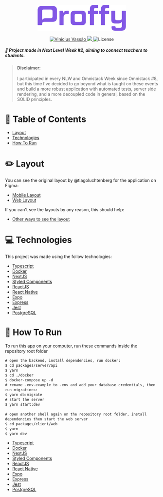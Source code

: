 <p align="center">
   <img src="./.github/logo.png" alt="Proffy" width="290"/>
</p>

<p align="center">	
<a href="https://www.linkedin.com/in/vinicius-vassao">
  <img alt="Vinicius Vassão" src="https://img.shields.io/badge/-Vinicius%20Vassão-8257E5?style=flat&logo=Linkedin&logoColor=white" />
  </a>

  <a aria-label="Completed" href="https://nextlevelweek.com/episodios/omnistack/edicao/2">
    <img src="https://img.shields.io/badge/Proffy-NLW 2.0-8257E5?logo=data:image/png;base64,iVBORw0KGgoAAAANSUhEUgAAABAAAAAQCAMAAAAoLQ9TAAAALVBMVEVHcExxWsF0XMJzXMJxWcFsUsD///9jRrzY0u6Xh9Gsn9n39fyMecy0qd2bjNJWBT0WAAAABHRSTlMA2Do606wF2QAAAGlJREFUGJVdj1cWwCAIBLEsRU3uf9xobDH8+GZwUYi8i6ucJwrxKE+7D0G9Q4vlYqtmCSjndr4CgCgzlyFgfKfKCVO0LrPKjmiqMxGXkJwNnXskqWG+1oSM+BSwD8f29YLNjvx/OQrn+g99oQSoNmt3PgAAAABJRU5ErkJggg=="></img>
  </a>
  <img alt="License" src="https://img.shields.io/badge/license-MIT-8257E5">
</p>

##### :rocket: Project made in Next Level Week #2, aiming to connect teachers to students.

> #### Disclaimer:
 > I participated in every NLW and Omnistack Week since Omnistack #8, but this time I've decided to go beyond what is taught on these events and build a more robust application with automated tests, server side rendering, and a more decoupled code in general, based on the SOLID principles.

# :pushpin: Table of Contents

* [Layout](#pencil2-layout)
* [Technologies](#computer-technologies)
* [How To Run](#wrench-how-to-run)

# :pencil2: Layout
You can see the original layout by @tiagoluchtenberg for the application on Figma:
- [Mobile Layout](https://www.figma.com/file/e33KvgUpFdunXxJjHnK7CG/?viewer=1&node-id=)
- [Web Layout](https://www.figma.com/file/GHGS126t7WYjnPZdRKChJF/?viewer=1&node-id=)

If you can't see the layouts by any reason, this should help:
- [Other ways to see the layout](https://www.notion.so/Layout-Proffy-3d5f45f54ec54ef9b2103565b7cce4e1)

# :computer: Technologies
This project was made using the follow technologies:
- [Typescript](https://www.typescriptlang.org/)
- [Docker](https://www.docker.com/)
- [NextJS](https://nextjs.org/)
- [Styled Components](https://styled-components.com/)
- [ReactJS](https://reactjs.org/)
- [React Native](https://reactnative.dev/)
- [Expo](https://expo.io/)
- [Express](https://expressjs.com/en/api.html#express)
- [Jest](https://jestjs.io/)
- [PostgreSQL](https://www.postgresql.org/)

# :wrench: How To Run
To run this app on your computer, run these commands inside the repository root folder
```shell
# open the backend, install dependencies, run docker:
$ cd packages/server/api
$ yarn
$ cd ./docker
$ docker-compose up -d
# rename .env.example to .env and add your database credentials, then run migrations:
$ yarn db:migrate
# start the server
$ yarn start:dev

# open another shell again on the repository root folder, install dependencies then start the web server
$ cd packages/client/web
$ yarn
$ yarn dev
```
- [Typescript](https://www.typescriptlang.org/)
- [Docker](https://www.docker.com/)
- [NextJS](https://nextjs.org/)
- [Styled Components](https://styled-components.com/)
- [ReactJS](https://reactjs.org/)
- [React Native](https://reactnative.dev/)
- [Expo](https://expo.io/)
- [Express](https://expressjs.com/en/api.html#express)
- [Jest](https://jestjs.io/)
- [PostgreSQL](https://www.postgresql.org/)
